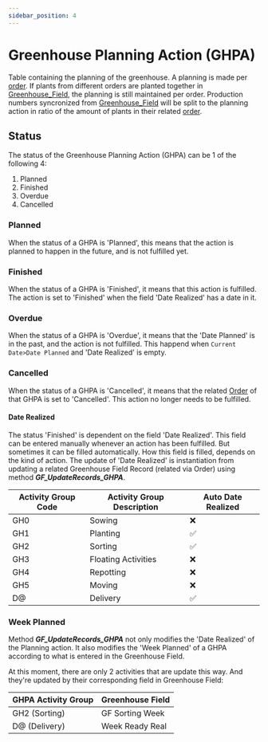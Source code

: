 ```yaml
---
sidebar_position: 4
---
```

# Greenhouse Planning Action (GHPA)

Table containing the planning of the greenhouse. A planning is made per [order](../../Tissue_Culture/Order.md). If plants from different orders are planted together in [Greenhouse_Field](../Greenhouse_Field.md), the planning is still maintained per order. Production numbers syncronized from [Greenhouse_Field](../Greenhouse_Field.md) will be split to the planning action in ratio of the amount of plants in their related [order](../../Tissue_Culture/Order.md).

## Status
The status of the Greenhouse Planning Action (GHPA) can be 1 of the following 4:
1. Planned
2. Finished
3. Overdue
4. Cancelled

### Planned
When the status of a GHPA is 'Planned', this means that the action is planned to happen in the future, and is not fulfilled yet.
### Finished
When the status of a GHPA is 'Finished', it means that this action is fulfilled. The action is set to 'Finished' when the field 'Date Realized' has a date in it.
### Overdue
When the status of a GHPA is 'Overdue', it means that the 'Date Planned' is in the past, and the action is not fulfilled. This happend when ```Current Date>Date Planned``` and 'Date Realized' is empty.
### Cancelled
When the status of a GHPA is 'Cancelled', it means that the related [Order](../../Tissue_Culture/Order.md) of that GHPA is set to 'Cancelled'. This action no longer needs to be fulfilled.

#### Date Realized
The status 'Finished' is dependent on the field 'Date Realized'. This field can be entered manually whenever an action has been fulfilled. But sometimes it can be filled automatically. How this field is filled, depends on the kind of action. The update of 'Date Realized' is instantiation from updating a related Greenhouse Field Record (related via Order) using method ***GF_UpdateRecords_GHPA***.

| Activity Group Code | Activity Group Description | Auto Date Realized |
| ------------------- | -------------------------- | ------------------ |
| GH0                 | Sowing                     | ❌                 |
| GH1                 | Planting                   | ✅                 |
| GH2                 | Sorting                    | ✅                 |
| GH3                 | Floating Activities        | ❌                 |
| GH4                 | Repotting                  | ❌                 |
| GH5                 | Moving                     | ❌                 |
| D@                  | Delivery                   | ✅                 |

### Week Planned
Method ***GF_UpdateRecords_GHPA*** not only modifies the 'Date Realized' of the Planning action. It also modifies the 'Week Planned' of a GHPA according to what is entered in the Greenhouse Field.

At this moment, there are only 2 activities that are update this way. And they're updated by their corresponding field in Greenhouse Field:

| GHPA Activity Group | Greenhouse Field |
| ------------------- | ---------------- |
| GH2 (Sorting)       | GF Sorting Week  |
| D@ (Delivery)       | Week Ready Real  |

